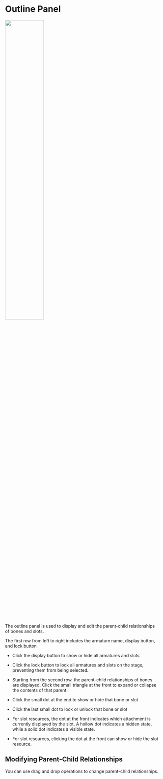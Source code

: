 # Outline Panel
<img src='/ui/outline.png' width=50%>

The outline panel is used to display and edit the parent-child relationships of bones and slots.

The first row from left to right includes the armature name, display button, and lock button
- Click the display button to show or hide all armatures and slots
- Click the lock button to lock all armatures and slots on the stage, preventing them from being selected.

- Starting from the second row, the parent-child relationships of bones are displayed. Click the small triangle at the front to expand or collapse the contents of that parent.

- Click the small dot at the end to show or hide that bone or slot
- Click the last small dot to lock or unlock that bone or slot

- For slot resources, the dot at the front indicates which attachment is currently displayed by the slot. A hollow dot indicates a hidden state, while a solid dot indicates a visible state.
- For slot resources, clicking the dot at the front can show or hide the slot resource.

## Modifying Parent-Child Relationships

You can use drag and drop operations to change parent-child relationships.